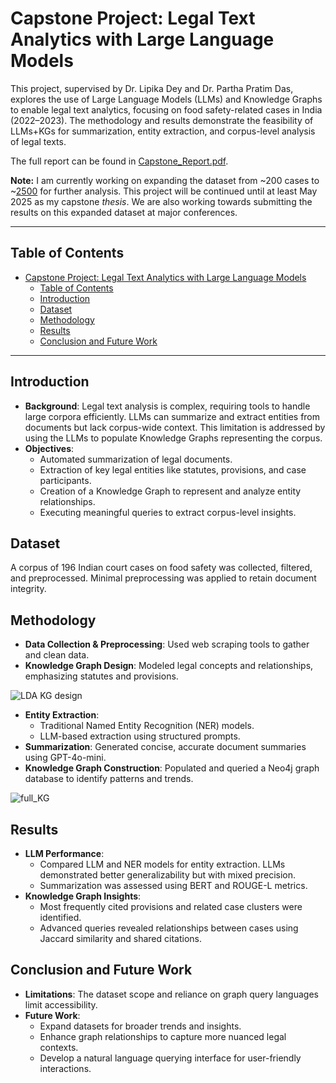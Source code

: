 # Capstone Project: Legal Text Analytics with Large Language Models

This project, supervised by Dr. Lipika Dey and Dr. Partha Pratim Das, explores the use of Large Language Models (LLMs) and Knowledge Graphs to enable legal text analytics, focusing on food safety-related cases in India (2022–2023). The methodology and results demonstrate the feasibility of LLMs+KGs for summarization, entity extraction, and corpus-level analysis of legal texts.

The full report can be found in [Capstone_Report.pdf](https://github.com/suyogyj/capstone-legal-docs-analysis/blob/main/Capstone_Report.pdf).

**Note:** I am currently working on expanding the dataset from ~200 cases to ~<u>2500</u> for further analysis. This project will be continued until at least May 2025 as my capstone *thesis*. We are also working towards submitting the results on this expanded dataset at major conferences.

---

## Table of Contents

- [Capstone Project: Legal Text Analytics with Large Language Models](#capstone-project-legal-text-analytics-with-large-language-models)
  - [Table of Contents](#table-of-contents)
  - [Introduction](#introduction)
  - [Dataset](#dataset)
  - [Methodology](#methodology)
  - [Results](#results)
  - [Conclusion and Future Work](#conclusion-and-future-work)

---

## Introduction

- **Background**: Legal text analysis is complex, requiring tools to handle large corpora efficiently. LLMs can summarize and extract entities from documents but lack corpus-wide context. This limitation is addressed by using the LLMs to populate Knowledge Graphs representing the corpus.
- **Objectives**:
  - Automated summarization of legal documents.
  - Extraction of key legal entities like statutes, provisions, and case participants.
  - Creation of a Knowledge Graph to represent and analyze entity relationships.
  - Executing meaningful queries to extract corpus-level insights.

## Dataset

A corpus of 196 Indian court cases on food safety was collected, filtered, and preprocessed. Minimal preprocessing was applied to retain document integrity.

## Methodology

- **Data Collection & Preprocessing**: Used web scraping tools to gather and clean data.
- **Knowledge Graph Design**: Modeled legal concepts and relationships, emphasizing statutes and provisions.

![LDA KG design](https://github.com/user-attachments/assets/6c7ca12e-b447-40ef-9f19-dbbc83cc4eb6)
  
- **Entity Extraction**:
  - Traditional Named Entity Recognition (NER) models.
  - LLM-based extraction using structured prompts.
- **Summarization**: Generated concise, accurate document summaries using GPT-4o-mini.
- **Knowledge Graph Construction**: Populated and queried a Neo4j graph database to identify patterns and trends.

![full_KG](https://github.com/user-attachments/assets/844e0b91-6b10-4012-bf54-440b21c1f47c)


## Results

- **LLM Performance**:
  - Compared LLM and NER models for entity extraction. LLMs demonstrated better generalizability but with mixed precision.
  - Summarization was assessed using BERT and ROUGE-L metrics.
- **Knowledge Graph Insights**:
  - Most frequently cited provisions and related case clusters were identified.
  - Advanced queries revealed relationships between cases using Jaccard similarity and shared citations.

## Conclusion and Future Work

- **Limitations**: The dataset scope and reliance on graph query languages limit accessibility.
- **Future Work**:
  - Expand datasets for broader trends and insights.
  - Enhance graph relationships to capture more nuanced legal contexts.
  - Develop a natural language querying interface for user-friendly interactions.
